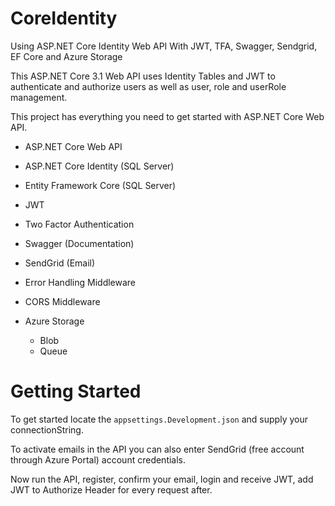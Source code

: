 # CoreIdentity
Using ASP.NET Core Identity Web API With JWT, TFA, Swagger, Sendgrid, EF Core and Azure Storage

This ASP.NET Core 3.1 Web API uses Identity Tables and JWT to authenticate and authorize users as well as
user, role and userRole management.

This project has everything you need to get started with ASP.NET Core Web API.

- ASP.NET Core Web API
- ASP.NET Core Identity (SQL Server)
- Entity Framework Core (SQL Server)
- JWT
- Two Factor Authentication
- Swagger (Documentation)
- SendGrid (Email) 
- Error Handling Middleware
- CORS Middleware

- Azure Storage
  - Blob
  - Queue

# Getting Started
To get started locate the `appsettings.Development.json` and supply your connectionString.

To activate emails in the API you can also enter SendGrid (free account through Azure Portal) account credentials.

Now run the API, register, confirm your email, login and receive JWT, add JWT to Authorize Header for every request after.


